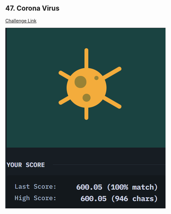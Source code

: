 ## 47. Corona Virus  
[Challenge Link](https://cssbattle.dev/play/47)  

![Question](../../images/47.png)  